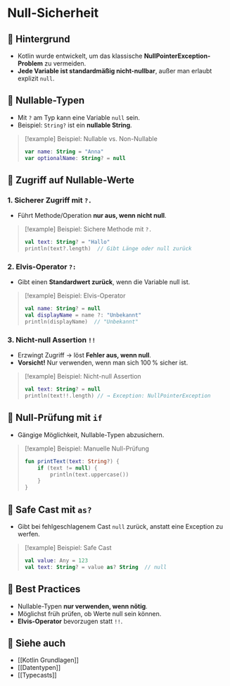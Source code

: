# Null-Sicherheit

## 🔹 Hintergrund
- Kotlin wurde entwickelt, um das klassische **NullPointerException-Problem** zu vermeiden.
- **Jede Variable ist standardmäßig nicht-nullbar**, außer man erlaubt explizit `null`.

## 🔹 Nullable-Typen
- Mit `?` am Typ kann eine Variable `null` sein.
- Beispiel: `String?` ist ein **nullable String**.

> [!example] Beispiel: Nullable vs. Non-Nullable
> ```kotlin
> var name: String = "Anna"
> var optionalName: String? = null
> ```

## 🔹 Zugriff auf Nullable-Werte
### 1. **Sicherer Zugriff mit `?.`**
- Führt Methode/Operation **nur aus, wenn nicht null**.

> [!example] Beispiel: Sichere Methode mit `?.`
> ```kotlin
> val text: String? = "Hallo"
> println(text?.length)  // Gibt Länge oder null zurück
> ```

### 2. **Elvis-Operator `?:`**
- Gibt einen **Standardwert zurück**, wenn die Variable null ist.

> [!example] Beispiel: Elvis-Operator
> ```kotlin
> val name: String? = null
> val displayName = name ?: "Unbekannt"
> println(displayName)  // "Unbekannt"
> ```

### 3. **Nicht-null Assertion `!!`**
- Erzwingt Zugriff → löst **Fehler aus, wenn null**.
- **Vorsicht!** Nur verwenden, wenn man sich 100 % sicher ist.

> [!example] Beispiel: Nicht-null Assertion
> ```kotlin
> val text: String? = null
> println(text!!.length) // → Exception: NullPointerException
> ```

## 🔹 Null-Prüfung mit `if`
- Gängige Möglichkeit, Nullable-Typen abzusichern.

> [!example] Beispiel: Manuelle Null-Prüfung
> ```kotlin
> fun printText(text: String?) {
>     if (text != null) {
>         println(text.uppercase())
>     }
> }
> ```

## 🔹 Safe Cast mit `as?`
- Gibt bei fehlgeschlagenem Cast `null` zurück, anstatt eine Exception zu werfen.

> [!example] Beispiel: Safe Cast
> ```kotlin
> val value: Any = 123
> val text: String? = value as? String  // null
> ```

## 🔹 Best Practices
- Nullable-Typen **nur verwenden, wenn nötig**.
- Möglichst früh prüfen, ob Werte null sein können.
- **Elvis-Operator** bevorzugen statt `!!`.

## 🔹 Siehe auch
- [[Kotlin Grundlagen]]
- [[Datentypen]]
- [[Typecasts]]
